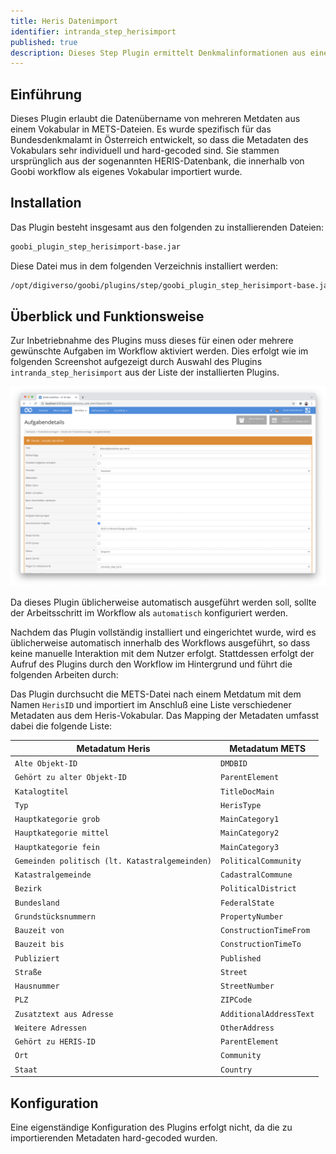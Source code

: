 ```yaml
---
title: Heris Datenimport
identifier: intranda_step_herisimport
published: true
description: Dieses Step Plugin ermittelt Denkmalinformationen aus einem Vokabulardatenbank, um diese in der METS-Datei zu aktualisieren. Es wurde für das Bundesdenkmalamt in Österreich entwickelt.
---
```

## Einführung
Dieses Plugin erlaubt die Datenübername von mehreren Metdaten aus einem Vokabular in METS-Dateien. Es wurde spezifisch für das Bundesdenkmalamt in Österreich entwickelt, so dass die Metadaten des Vokabulars sehr individuell und hard-gecoded sind. Sie stammen ursprünglich aus der sogenannten HERIS-Datenbank, die innerhalb von Goobi workflow als eigenes Vokabular importiert wurde.


## Installation
Das Plugin besteht insgesamt aus den folgenden zu installierenden Dateien:

```bash
goobi_plugin_step_herisimport-base.jar
```

Diese Datei mus in dem folgenden Verzeichnis installiert werden:

```bash
/opt/digiverso/goobi/plugins/step/goobi_plugin_step_herisimport-base.jar
```


## Überblick und Funktionsweise
Zur Inbetriebnahme des Plugins muss dieses für einen oder mehrere gewünschte Aufgaben im Workflow aktiviert werden. Dies erfolgt wie im folgenden Screenshot aufgezeigt durch Auswahl des Plugins `intranda_step_herisimport` aus der Liste der installierten Plugins.

![Zuweisung des Plugins zu einer bestimmten Aufgabe](screen1_de.png)

Da dieses Plugin üblicherweise automatisch ausgeführt werden soll, sollte der Arbeitsschritt im Workflow als `automatisch` konfiguriert werden.

Nachdem das Plugin vollständig installiert und eingerichtet wurde, wird es üblicherweise automatisch innerhalb des Workflows ausgeführt, so dass keine manuelle Interaktion mit dem Nutzer erfolgt. Stattdessen erfolgt der Aufruf des Plugins durch den Workflow im Hintergrund und führt die folgenden Arbeiten durch: 

Das Plugin durchsucht die METS-Datei nach einem Metdatum mit dem Namen `HerisID` und importiert im Anschluß eine Liste verschiedener Metadaten aus dem Heris-Vokabular. Das Mapping der Metadaten umfasst dabei die folgende Liste:

Metadatum Heris                                | Metadatum METS
-----------------------------------------------|------------------------
`Alte Objekt-ID`                               | `DMDBID`
`Gehört zu alter Objekt-ID`                    | `ParentElement`
`Katalogtitel`                                 | `TitleDocMain`
`Typ`                                          | `HerisType`
`Hauptkategorie grob`                          | `MainCategory1`
`Hauptkategorie mittel`                        | `MainCategory2`
`Hauptkategorie fein`                          | `MainCategory3`
`Gemeinden politisch (lt. Katastralgemeinden)` | `PoliticalCommunity`
`Katastralgemeinde`                            | `CadastralCommune`
`Bezirk`                                       | `PoliticalDistrict`
`Bundesland`                                   | `FederalState`
`Grundstücksnummern`                           | `PropertyNumber`
`Bauzeit von`                                  | `ConstructionTimeFrom`
`Bauzeit bis`                                  | `ConstructionTimeTo`
`Publiziert`                                   | `Published`
`Straße`                                       | `Street`
`Hausnummer`                                   | `StreetNumber`
`PLZ`                                          | `ZIPCode`
`Zusatztext aus Adresse`                       | `AdditionalAddressText`
`Weitere Adressen`                             | `OtherAddress`
`Gehört zu HERIS-ID`                           | `ParentElement`
`Ort`                                          | `Community`
`Staat`                                        | `Country`

## Konfiguration
Eine eigenständige Konfiguration des Plugins erfolgt nicht, da die zu importierenden Metadaten hard-gecoded wurden.

